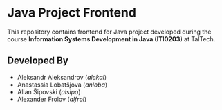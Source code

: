 # Java Project Frontend

This repository contains frontend for Java project developed during the course
**Information Systems Development in Java (ITI0203)** at TalTech.

## Developed By

* Aleksandr Aleksandrov (*alekal*)
* Anastassia Lobatšjova (*anloba*)
* Allan Šipovski (*alsipo*)
* Alexander Frolov (*alfrol*)
